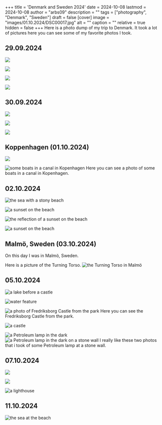 +++
title = 'Denmark and Sweden 2024'
date = 2024-10-08
lastmod = 2024-10-08
author = "arbs09"
description = ""
tags = ["photography", "Denmark", "Sweden"]
draft = false
[cover]
image = "images/01.10.2024/DSC00017.jpg"
alt = ""
caption = ""
relative = true
hidden = false
+++
Here is a photo dump of my trip to Denmark. It took a lot of pictures here you can see some of my favorite photos I took.

## 29.09.2024

![](images/29.09.2024/DSC00004.jpg)

![](images/29.09.2024/DSC00012.jpg)

![](images/29.09.2024/DSC00076.jpg)

![](images/29.09.2024/DSC00082.jpg)

## 30.09.2024

![](images/30.09.2024/DSC00001.jpg)

![](images/30.09.2024/DSC00005.jpg)

![](images/30.09.2024/DSC00008.jpg)

## Koppenhagen (01.10.2024)

![](images/01.10.2024/DSC00009.jpg)

![some boats in a canal in Kopenhagen](images/01.10.2024/DSC00017.jpg)
Here you can see a photo of some boats in a canal in Kopenhagen.

## 02.10.2024

![the sea with a stony beach](images/02.10.2024/DSC00014.jpg)

![a sunset on the beach](images/02.10.2024/DSC00023.jpg)

![the reflection of a sunset on the beach](images/02.10.2024/DSC00031.jpg)

![a sunset on the beach](images/02.10.2024/DSC00055.jpg)

## Malmö, Sweden (03.10.2024)

On this day I was in Malmö, Sweden.

Here is a picture of the Turning Torso.
![the Turning Torso in Malmö](images/03.10.2024/Turning%20Torso.jpg)

## 05.10.2024

![a lake before a castle](images/05.10.2024/Schloss_Frederiksborg_with_water_horzontal.jpg)

![water feature](images/05.10.2024/DSC00958.jpg)

![a photo of Fredriksborg Castle from the park](images/05.10.2024/DSC00975.jpg)
Here you can see the Fredriksborg Castle from the park.

![a castle](images/05.10.2024/DSC00979.jpg)

![a Petroleum lamp in the dark](images/05.10.2024/PetroleumLampdarkstonewall%2001.jpg)
![a Petroleum lamp in the dark on a stone wall](images/05.10.2024/PetroleumLampdarkstonewall%2002.jpg)
I really like these two photos that i took of some Petroleum lamp at a stone wall.

## 07.10.2024

![](images/07.10.2024/DSC00004.jpg)

![](images/07.10.2024/DSC00006.jpg)

![a lighthouse](images/07.10.2024/DSC00014.jpg)

## 11.10.2024

![the sea at the beach](images/11.10.2024/DSC00012.JPG)